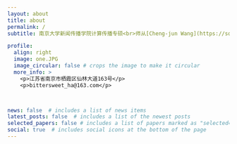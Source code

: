 ```yaml
---
layout: about
title: about
permalink: /
subtitle: 南京大学新闻传播学院计算传播专硕<br>师从[Cheng-jun Wang](https://socratesclub.github.io/)<br>暂无个人研究方向，仍在探索当中……

profile:
  align: right
  image: one.JPG
  image_circular: false # crops the image to make it circular
  more_info: >
    <p>江苏省南京市栖霞区仙林大道163号</p>
    <p>bittersweet_ha@163.com</p>



news: false  # includes a list of news items
latest_posts: false  # includes a list of the newest posts
selected_papers: false # includes a list of papers marked as "selected={true}"
social: true  # includes social icons at the bottom of the page
---
```



